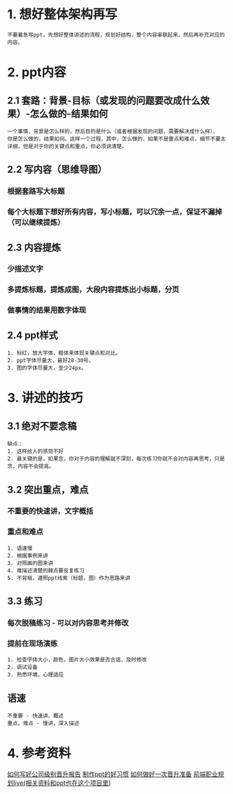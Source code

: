# 1. 想好整体架构再写
    不要着急写ppt，先想好整体讲述的流程，规划好结构，整个内容串联起来，然后再补充对应的内容。

# 2. ppt内容

## 2.1 套路：背景-目标（或发现的问题要改成什么效果）-怎么做的-结果如何
    一个事情，背景是怎么样的，然后目的是什么（或者根据发现的问题，需要解决成什么样），
    你是怎么做的，结果如何。这样一个过程，其中，怎么做的，如果不是重点和难点，细节不要太详细，但是对于你的关键点和重点，你必须说清楚。

## 2.2 写内容（思维导图）
### 根据套路写大标题
### 每个大标题下想好所有内容，写小标题，可以冗余一点，保证不漏掉（可以继续提炼）


## 2.3 内容提炼
### 少描述文字
### 多提炼标题，提炼成图，大段内容提炼出小标题，分页
### 做事情的结果用数字体现

## 2.4 ppt样式
    1. 标红，放大字体，粗体来体现关键点和对比。
    2. ppt字体尽量大，最好28-30号。
    3. 图的字体尽量大，至少24px。

# 3. 讲述的技巧
## 3.1 绝对不要念稿
    缺点：
    1. 这样给人的感觉不好
    2. 最关键的是，如果念，你对于内容的理解就不深刻，每次练习你就不会对内容再思考，只是念，内容不会提高。

## 3.2 突出重点，难点
### 不重要的快速讲，文字概括
### 重点和难点
    1. 语速慢
    2. 根据事例来讲
    3. 对照画的图来讲
    4. 难描述清楚的棘点要反复练习
    5. 不背稿，遵照ppt线索（标题，图）作为思路来讲

## 3.3 练习
### 每次脱稿练习 - 可以对内容思考并修改
### 提前在现场演练
    1. 检查字体大小，颜色，图片大小效果是否合适，及时修改
    2. 调试设备
    3. 熟悉环境，心理适应

## 语速
    不重要 - 快速讲，概述
    重点，难点 - 慢讲，深入描述

# 4. 参考资料
[如何写好公司级别晋升报告](https://www.zhihu.com/question/63442942)
[制作ppt的好习惯](https://www.zhihu.com/question/20274574)
[如何做好一次晋升准备](https://github.com/kumawu/blog/blob/master/%E5%A6%82%E4%BD%95%E5%81%9A%E5%A5%BD%E4%B8%80%E6%AC%A1%E6%99%8B%E5%8D%87%E5%87%86%E5%A4%87.md)
[前端职业规划live(相关资料和ppt也在这个项目里)](https://github.com/zcs19871221/careerLive/blob/master/data/Transcript.md)




